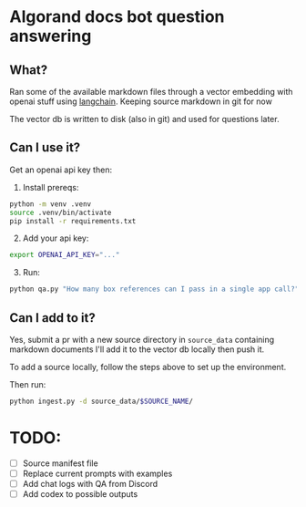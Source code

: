# Algorand docs bot question answering 


## What?

Ran some of the available markdown files through a vector embedding with openai stuff using [langchain](https://langchain.readthedocs.io/en/latest/). Keeping source markdown in git for now

The vector db is written to disk (also in git) and used for questions later. 

## Can I use it?

Get an openai api key then:

1) Install prereqs:

```sh
python -m venv .venv
source .venv/bin/activate
pip install -r requirements.txt
```

2) Add your api key:

```sh
export OPENAI_API_KEY="..."
```


3) Run:

```sh
python qa.py "How many box references can I pass in a single app call?"
```

## Can I add to it?

Yes, submit a pr with a new source directory in `source_data` containing markdown documents I'll add it to the vector db locally then push it.

To add a source locally, follow the steps above to set up the environment. 

Then run:
```sh
python ingest.py -d source_data/$SOURCE_NAME/
```

# TODO:

- [ ] Source manifest file
- [ ] Replace current prompts with examples 
- [ ] Add chat logs with QA from Discord 
- [ ] Add codex to possible outputs